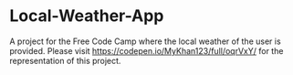 # Local-Weather-App
A project for the Free Code Camp where the local weather of the user is provided.
Please visit https://codepen.io/MyKhan123/full/oqrVxY/ for the representation of this project.
